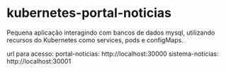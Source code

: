 # kubernetes-portal-noticias
Pequena aplicação interagindo com bancos de dados mysql, utilizando recursos do Kubernetes como services, pods e configMaps.

url para acesso:
portal-noticias: http://localhost:30000
sistema-noticias: http://localhost:30001

